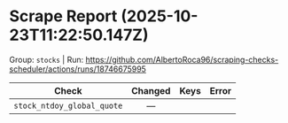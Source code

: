 # Scrape Report (2025-10-23T11:22:50.147Z)

Group: `stocks`  |  Run: https://github.com/AlbertoRoca96/scraping-checks-scheduler/actions/runs/18746675995

| Check | Changed | Keys | Error |
|---|:---:|:--|:--|
| `stock_ntdoy_global_quote` | — |  |  |

